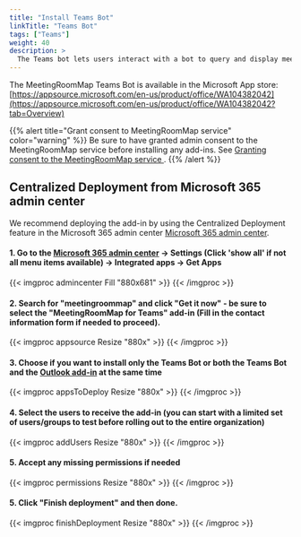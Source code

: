 ```yaml
---
title: "Install Teams Bot"
linkTitle: "Teams Bot"
tags: ["Teams"]
weight: 40
description: >
  The Teams bot lets users interact with a bot to query and display meeting rooms, people, and custom locations as well as get information and a map of the user's upcoming meetings.
---
```



The MeetingRoomMap Teams Bot is available in the Microsoft App store:
[https://appsource.microsoft.com/en-us/product/office/WA104382042](https://appsource.microsoft.com/en-us/product/office/WA104382042?tab=Overview)


{{% alert title="Grant consent to MeetingRoomMap service" color="warning" %}}
Be sure to have granted admin consent to the MeetingRoomMap service before installing any add-ins. See [Granting consent to the MeetingRoomMap service
](/getting-started/admin/).
{{% /alert %}}


## Centralized Deployment from Microsoft 365 admin center

We recommend deploying the add-in by using the Centralized Deployment feature in the Microsoft 365 admin center [Microsoft 365 admin center](https://admin.microsoft.com/Adminportal/Home?#/Settings/IntegratedApps).

#### 1. Go to the [Microsoft 365 admin center](https://admin.microsoft.com/Adminportal/#/homepage) -> Settings (Click 'show all' if not all menu items available) -> Integrated apps -> Get Apps

{{< imgproc admincenter Fill "880x681" >}}
{{< /imgproc >}}

#### 2. Search for "meetingroommap" and click "Get it now" - be sure to select the "MeetingRoomMap for Teams" add-in (Fill in the contact information form if needed to proceed).

{{< imgproc appsource Resize "880x" >}}
{{< /imgproc >}}

#### 3. Choose if you want to install only the Teams Bot or both the Teams Bot and the [Outlook add-in](/getting-started/outlook/)  at the same time

{{< imgproc appsToDeploy Resize "880x" >}}
{{< /imgproc >}}

#### 4. Select the users to receive the add-in (you can start with a limited set of users/groups to test before rolling out to the entire organization)

{{< imgproc addUsers Resize "880x" >}}
{{< /imgproc >}}


#### 5. Accept any missing permissions if needed

{{< imgproc permissions Resize "880x" >}}
{{< /imgproc >}}


#### 5. Click "Finish deployment" and then done.

{{< imgproc finishDeployment Resize "880x" >}}
{{< /imgproc >}}
